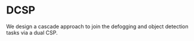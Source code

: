 # DCSP
We design a cascade approach to join the defogging and object detection tasks via a dual CSP.
